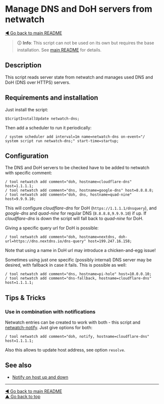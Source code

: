 Manage DNS and DoH servers from netwatch
========================================

[◀ Go back to main README](../README.md)

> 🛈 **Info**: This script can not be used on its own but requires the base
> installation. See [main README](../README.md) for details.

Description
-----------

This script reads server state from netwatch and manages used DNS and
DoH (DNS over HTTPS) servers.

Requirements and installation
-----------------------------

Just install the script:

    $ScriptInstallUpdate netwatch-dns;

Then add a scheduler to run it periodically:

    / system scheduler add interval=1m name=netwatch-dns on-event="/ system script run netwatch-dns;" start-time=startup;

Configuration
-------------

The DNS and DoH servers to be checked have to be added to netwatch with
specific comment:

    / tool netwatch add comment="doh, hostname=cloudflare-dns" host=1.1.1.1;
    / tool netwatch add comment="dns, hostname=google-dns" host=8.8.8.8;
    / tool netwatch add comment="doh, dns, hostname=quad-nine" host=9.9.9.10;

This will configure *cloudflare-dns* for DoH (`https://1.1.1.1/dnsquery`), and
*google-dns* and *quad-nine* for regular DNS (`8.8.8.8,9.9.9.10`) if up.
If *cloudflare-dns* is down the script will fall back to *quad-nine* for DoH.

Giving a specific query url for DoH is possible:

    / tool netwatch add comment="doh, hostname=nextdns, doh-url=https://dns.nextdns.io/dns-query" host=199.247.16.158;

Note that using a name in DoH url may introduce a chicken-and-egg issue!

Sometimes using just one specific (possibly internal) DNS server may be
desired, with fallback in case it fails. This is possible as well:

    / tool netwatch add comment="dns, hostname=pi-hole" host=10.0.0.10;
    / tool netwatch add comment="dns-fallback, hostname=cloudflare-dns" host=1.1.1.1;

Tips & Tricks
-------------

### Use in combination with notifications

Netwatch entries can be created to work with both - this script and
[netwatch-notify](netwatch-notify.md). Just give options for both:

    / tool netwatch add comment="doh, notify, hostname=cloudflare-dns" host=1.1.1.1;

Also this allows to update host address, see option `resolve`.

See also
--------

* [Notify on host up and down](netwatch-notify.md)

---
[◀ Go back to main README](../README.md)  
[▲ Go back to top](#top)
